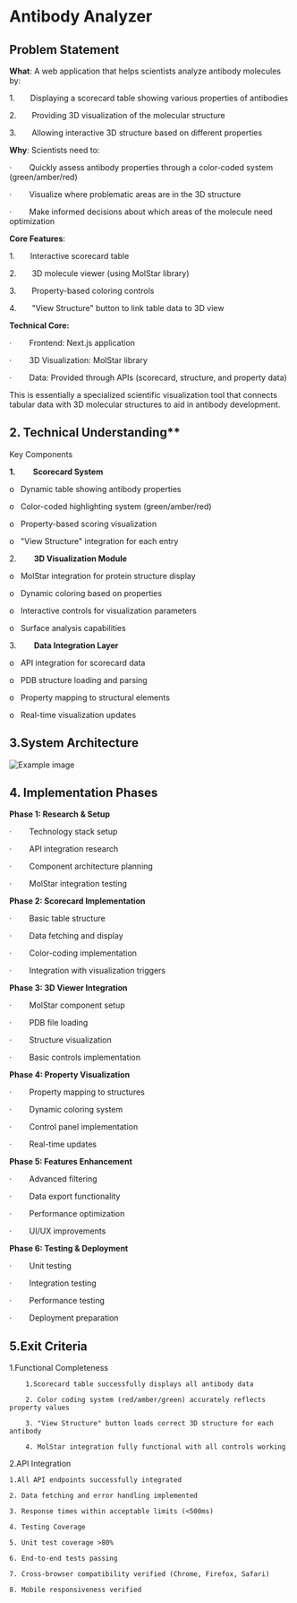 # Antibody Analyzer



## Problem Statement

**What**: A web application that helps scientists analyze antibody molecules by:

1.       Displaying a scorecard table showing various properties of antibodies

2.       Providing 3D visualization of the molecular structure

3.       Allowing interactive 3D structure based on different properties

**Why**: Scientists need to:

·        Quickly assess antibody properties through a color-coded system (green/amber/red)

·        Visualize where problematic areas are in the 3D structure

·        Make informed decisions about which areas of the molecule need optimization

**Core Features**:

1.       Interactive scorecard table

2.       3D molecule viewer (using MolStar library)

3.       Property-based coloring controls

4.       "View Structure" button to link table data to 3D view

**Technical Core:**

·        Frontend: Next.js application

·        3D Visualization: MolStar library

·        Data: Provided through APIs (scorecard, structure, and property data)

This is essentially a specialized scientific visualization tool that connects tabular data with 3D molecular structures to aid in antibody development.

## 2. Technical Understanding**

Key Components

**1.**        **Scorecard System**

o   Dynamic table showing antibody properties

o   Color-coded highlighting system (green/amber/red)

o   Property-based scoring visualization

o   "View Structure" integration for each entry

2.        **3D Visualization Module**

o   MolStar integration for protein structure display

o   Dynamic coloring based on properties

o   Interactive controls for visualization parameters

o   Surface analysis capabilities

3.        **Data Integration Layer**

o   API integration for scorecard data

o   PDB structure loading and parsing

o   Property mapping to structural elements

o   Real-time visualization updates

## 3.System Architecture
![Example image](https://soqmsb04dk.ufs.sh/f/KBljPeC0dD9GSUq4x41jfEMNglRXhbiIz6Zm1sOJ2LKSoW0p "This is an online image")

## 4. Implementation Phases

**Phase 1: Research & Setup**

·        Technology stack setup

·        API integration research

·        Component architecture planning

·        MolStar integration testing

**Phase 2: Scorecard Implementation**

·        Basic table structure

·        Data fetching and display

·        Color-coding implementation

·        Integration with visualization triggers

**Phase 3: 3D Viewer Integration**

·        MolStar component setup

·        PDB file loading

·        Structure visualization

·        Basic controls implementation

**Phase 4: Property Visualization**

·        Property mapping to structures

·        Dynamic coloring system

·        Control panel implementation

·        Real-time updates

**Phase 5: Features Enhancement**

·        Advanced filtering

·        Data export functionality

·        Performance optimization

·        UI/UX improvements

**Phase 6: Testing & Deployment**

·        Unit testing

·        Integration testing

·        Performance testing

·        Deployment preparation


## 5.Exit Criteria

1.Functional Completeness

        1.Scorecard table successfully displays all antibody data

        2. Color coding system (red/amber/green) accurately reflects property values

        3. "View Structure" button loads correct 3D structure for each antibody

        4. MolStar integration fully functional with all controls working

2.API Integration

    1.All API endpoints successfully integrated

    2. Data fetching and error handling implemented

    3. Response times within acceptable limits (<500ms)

    4. Testing Coverage

    5. Unit test coverage >80%

    6. End-to-end tests passing

    7. Cross-browser compatibility verified (Chrome, Firefox, Safari)

    8. Mobile responsiveness verified
